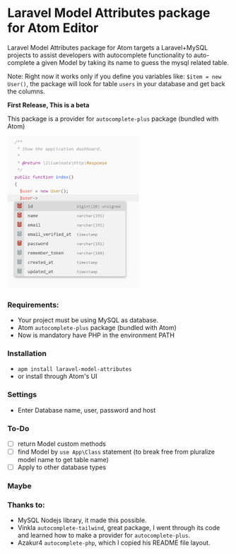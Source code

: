 # Laravel Model Attributes package for Atom Editor

Laravel Model Attributes package for Atom targets a Laravel+MySQL projects to assist developers with autocomplete functionality to auto-complete a given Model by taking its name to guess the mysql related table.

Note: Right now it works only if you define you variables like: `$item = new User()`, the package will look for table `users` in your database and get back the columns.

**First Release, This is a beta**

This package is a provider for `autocomplete-plus` package (bundled with Atom)

<img src="images/laravel-model-attributes-screenshot-01.png" width="300" />



### Requirements:
- Your project must be using MySQL as database.
- Atom `autocomplete-plus` package (bundled with Atom)
- Now is mandatory have PHP in the environment PATH

### Installation
- `apm install laravel-model-attributes`
- or install through Atom's UI

### Settings
- Enter Database name, user, password and host

### To-Do
- [ ] return Model custom methods
- [ ] find Model by `use App\Class` statement (to break free from pluralize model name to get table name)
- [ ] Apply to other database types

### Maybe

### Thanks to:
- MySQL Nodejs library, it made this possible.
- Vinkla `autocomplete-tailwind`, great package, I went through its code and learned how to make a provider for `autocomplete-plus`.
- Azakur4 `autocomplete-php`, which I copied his README file layout.
